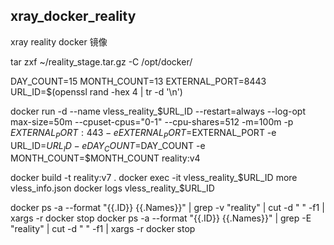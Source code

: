 ## xray_docker_reality
xray reality docker 镜像

tar zxf ~/reality_stage.tar.gz -C /opt/docker/

DAY_COUNT=15
MONTH_COUNT=13
EXTERNAL_PORT=8443
URL_ID=$(openssl rand -hex 4 | tr -d '\n')

docker run -d --name vless_reality_$URL_ID --restart=always --log-opt max-size=50m --cpuset-cpus="0-1" --cpu-shares=512 -m=100m -p $EXTERNAL_PORT:443 -e EXTERNAL_PORT=$EXTERNAL_PORT -e URL_ID=$URL_ID -e DAY_COUNT=$DAY_COUNT -e MONTH_COUNT=$MONTH_COUNT reality:v4

docker build -t reality:v7 .
docker exec -it vless_reality_$URL_ID more vless_info.json 
docker logs vless_reality_$URL_ID

docker ps -a --format "{{.ID}} {{.Names}}" | grep -v "reality" | cut -d " " -f1 | xargs -r docker stop
docker ps -a --format "{{.ID}} {{.Names}}" | grep -E "reality" | cut -d " " -f1 | xargs -r docker stop
